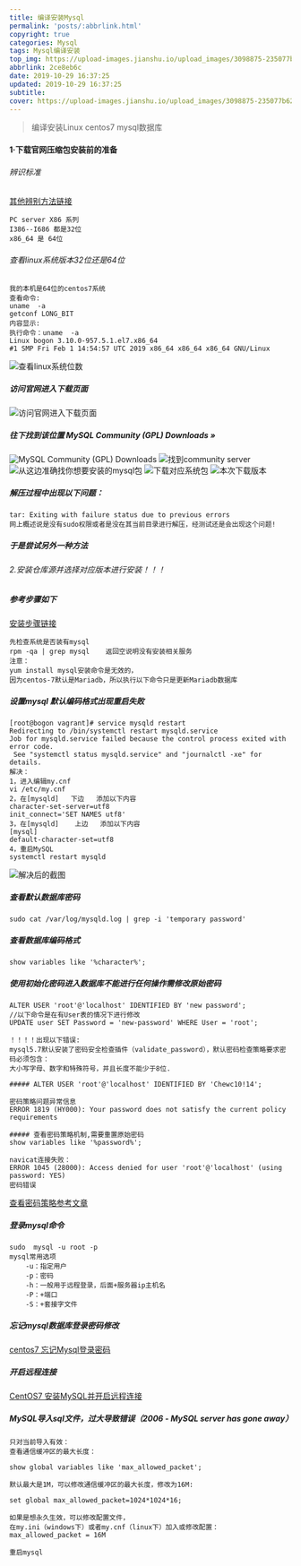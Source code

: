 ```yaml
---
title: 编译安装Mysql
permalink: 'posts/:abbrlink.html'
copyright: true
categories: Mysql
tags: Mysql编译安装
top_img: https://upload-images.jianshu.io/upload_images/3098875-235077b6271f9f07.png?imageMogr2/auto-orient/strip%7CimageView2/2/w/1240
abbrlink: 2ce8eb6c
date: 2019-10-29 16:37:25
updated: 2019-10-29 16:37:25
subtitle:
cover: https://upload-images.jianshu.io/upload_images/3098875-235077b6271f9f07.png?imageMogr2/auto-orient/strip%7CimageView2/2/w/1240
---
```

<meta name="referrer" content="never">
<blockquote class="blockquote-center">编译安装Linux centos7 mysql数据库</blockquote>

####  1·下载官网压缩包安装前的准备
###### 辨识标准
[其他辨别方法链接](https://blog.csdn.net/haopeng7816/article/details/83956679)

 ```
PC server X86 系列
I386--I686 都是32位
x86_64 是 64位
```
###### 查看linux系统版本32位还是64位
```
我的本机是64位的centos7系统
查看命令:
uname  -a
getconf LONG_BIT
内容显示:
执行命令：uname  -a
Linux bogon 3.10.0-957.5.1.el7.x86_64
#1 SMP Fri Feb 1 14:54:57 UTC 2019 x86_64 x86_64 x86_64 GNU/Linux
```

<!--more-->
![查看linux系统位数](https://upload-images.jianshu.io/upload_images/3098875-9e96cc7371c670ce.png?imageMogr2/auto-orient/strip%7CimageView2/2/w/1240)

##### 访问官网进入下载页面
![访问官网进入下载页面](https://upload-images.jianshu.io/upload_images/3098875-a32a145247b12fd2.png?imageMogr2/auto-orient/strip%7CimageView2/2/w/1240)
##### 往下找到该位置 MySQL Community (GPL) Downloads »
![MySQL Community (GPL) Downloads ](https://upload-images.jianshu.io/upload_images/3098875-285aeee53d730887.png?imageMogr2/auto-orient/strip%7CimageView2/2/w/1240)
![找到community server](https://upload-images.jianshu.io/upload_images/3098875-1ea1ad1163da3626.png?imageMogr2/auto-orient/strip%7CimageView2/2/w/1240)
![从这边准确找你想要安装的mysql包](https://upload-images.jianshu.io/upload_images/3098875-78d1442195229889.png?imageMogr2/auto-orient/strip%7CimageView2/2/w/1240)
![下载对应系统包](https://upload-images.jianshu.io/upload_images/3098875-7924fc8a64e79ef3.png?imageMogr2/auto-orient/strip%7CimageView2/2/w/1240)
![本次下载版本](https://upload-images.jianshu.io/upload_images/3098875-10797280dba094fc.png?imageMogr2/auto-orient/strip%7CimageView2/2/w/1240)

##### 解压过程中出现以下问题：
```
tar: Exiting with failure status due to previous errors
网上概述说是没有sudo权限或者是没在其当前目录进行解压，经测试还是会出现这个问题!
```
##### 于是尝试另外一种方法
###### 2.安装仓库源并选择对应版本进行安装！！！
##### 参考步骤如下
[安装步骤链接](https://juejin.im/post/5c088b066fb9a049d4419985)

```
先检查系统是否装有mysql
rpm -qa | grep mysql    返回空说明没有安装相关服务
注意：
yum install mysql安装命令是无效的，
因为centos-7默认是Mariadb，所以执行以下命令只是更新Mariadb数据库
```
##### 设置mysql 默认编码格式出现重启失败
```
[root@bogon vagrant]# service mysqld restart
Redirecting to /bin/systemctl restart mysqld.service
Job for mysqld.service failed because the control process exited with error code.
 See "systemctl status mysqld.service" and "journalctl -xe" for details.
解决：
1，进入编辑my.cnf
vi /etc/my.cnf
2，在[mysqld]   下边   添加以下内容
character-set-server=utf8
init_connect='SET NAMES utf8'
3，在[mysqld]    上边   添加以下内容
[mysql]
default-character-set=utf8
4，重启MySQL
systemctl restart mysqld
```
![解决后的截图](https://upload-images.jianshu.io/upload_images/3098875-c862505bcf232f29.png?imageMogr2/auto-orient/strip%7CimageView2/2/w/1240)
##### 查看默认数据库密码
```
sudo cat /var/log/mysqld.log | grep -i 'temporary password'
```
##### 查看数据库编码格式
```
show variables like '%character%';
```
##### 使用初始化密码进入数据库不能进行任何操作需修改原始密码
```
ALTER USER 'root'@'localhost' IDENTIFIED BY 'new password';
//以下命令是在有User表的情况下进行修改
UPDATE user SET Password = 'new-password' WHERE User = 'root';

！！！！出现以下错误:
mysql5.7默认安装了密码安全检查插件（validate_password），默认密码检查策略要求密码必须包含：
大小写字母、数字和特殊符号，并且长度不能少于8位.

##### ALTER USER 'root'@'localhost' IDENTIFIED BY 'Chewc10!14';

密码策略问题异常信息
ERROR 1819 (HY000): Your password does not satisfy the current policy requirements

##### 查看密码策略机制,需要重置原始密码
show variables like '%password%';

navicat连接失败：
ERROR 1045 (28000): Access denied for user 'root'@'localhost' (using password: YES)
密码错误
```
[查看密码策略参考文章](https://blog.csdn.net/hello_world_qwp/article/details/79551789)
##### 登录mysql命令
```
sudo  mysql -u root -p
mysql常用选项
    -u：指定用户
    -p：密码
    -h：一般用于远程登录，后面+服务器ip主机名
    -P：+端口
    -S：+套接字文件
```
##### 忘记mysql数据库登录密码修改
[centos7 忘记Mysql登录密码](https://www.cnblogs.com/yanziwen/p/9215264.html)
##### 开启远程连接
[CentOS7 安装MySQL并开启远程连接](https://blog.csdn.net/qq_39248703/article/details/88875174)

##### MySQL导入sql文件，过大导致错误（2006 - MySQL server has gone away）
 ```
只对当前导入有效：
查看通信缓冲区的最大长度：

show global variables like 'max_allowed_packet';

默认最大是1M，可以修改通信缓冲区的最大长度，修改为16M:

set global max_allowed_packet=1024*1024*16;

如果是想永久生效，可以修改配置文件，
在my.ini（windows下）或者my.cnf（linux下）加入或修改配置：
max_allowed_packet = 16M

重启mysql
```

